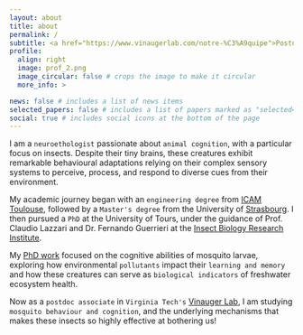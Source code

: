 ```yaml
---
layout: about
title: about
permalink: /
subtitle: <a href="https://www.vinaugerlab.com/notre-%C3%A9quipe">Postdoctoral associate at Virginia Tech</a>
profile:
  align: right
  image: prof_2.png
  image_circular: false # crops the image to make it circular
  more_info: >

news: false # includes a list of news items
selected_papers: false # includes a list of papers marked as "selected={true}"
social: true # includes social icons at the bottom of the page
---
```


I am a `neuroethologist` passionate about `animal cognition`, with a particular focus on insects. Despite their tiny brains, these creatures exhibit remarkable behavioural adaptations relying on their complex sensory systems to perceive, process, and respond to diverse cues from their environment.

My academic journey began with an `engineering degree` from [ICAM Toulouse](https://en.icam.fr/?campus=icam-toulouse), followed by a `Master's degree` from the University of [Strasbourg](https://sites.google.com/site/masterecophysiologieethologie/). I then pursued a `PhD` at the University of Tours, under the guidance of Prof. Claudio Lazzari and Dr. Fernando Guerrieri at the [Insect Biology Research Institute](https://irbi.univ-tours.fr/english-version).  

My [PhD work](https://martindessart.github.io/projects/4_project/) focused on the cognitive abilities of mosquito larvae, exploring how environmental `pollutants` impact their `learning and memory` and how these creatures can serve as `biological indicators` of freshwater ecosystem health.

Now as a `postdoc associate` in `Virginia Tech's` [Vinauger Lab](https://www.vinaugerlab.com/), I am studying `mosquito behaviour and cognition`, and the underlying mechanisms that makes these insects so highly effective at bothering us!
